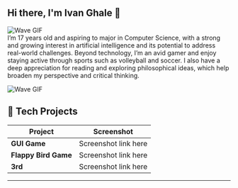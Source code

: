 ## Hi there, I'm Ivan Ghale 👋
![Wave GIF](https://media.tenor.com/FEIo6vWVIOMAAAAi/hi.gif)
<br>
I’m 17 years old and aspiring to major in Computer Science, with a strong and growing interest in artificial intelligence and its potential to address real-world challenges. Beyond technology, I’m an avid gamer and enjoy staying active through sports such as volleyball and soccer. I also have a deep appreciation for reading and exploring philosophical ideas, which help broaden my perspective and critical thinking.


![Wave GIF](https://media1.tenor.com/m/Bpbu2-YNL6cAAAAC/hacker-pupper-dog.gif) <br>

## 🔧 Tech Projects

| Project | Screenshot |
|---------|------------|
| **GUI Game** | Screenshot link here |
| **Flappy Bird Game** | Screenshot link here |
| **3rd** | Screenshot link here |

---


<!--
**SuperzGit/SuperzGit** is a ✨ _special_ ✨ repository because its `README.md` (this file) appears on your GitHub profile.

Here are some ideas to get you started:

- 🔭 I’m currently working on ...
- 🌱 I’m currently learning ...
- 👯 I’m looking to collaborate on ...
- 🤔 I’m looking for help with ...
- 💬 Ask me about ...
- 📫 How to reach me: ...
- 😄 Pronouns: ...
- ⚡ Fun fact: ...
-->
